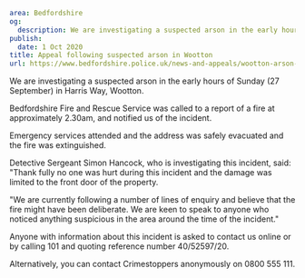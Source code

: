 ```yaml
area: Bedfordshire
og:
  description: We are investigating a suspected arson in the early hours of Sunday (27 September) in Harris Way, Wootton.
publish:
  date: 1 Oct 2020
title: Appeal following suspected arson in Wootton
url: https://www.bedfordshire.police.uk/news-and-appeals/wootton-arson-appeal-oct20
```

We are investigating a suspected arson in the early hours of Sunday (27 September) in Harris Way, Wootton.

Bedfordshire Fire and Rescue Service was called to a report of a fire at approximately 2.30am, and notified us of the incident.

Emergency services attended and the address was safely evacuated and the fire was extinguished.

Detective Sergeant Simon Hancock, who is investigating this incident, said: "Thank fully no one was hurt during this incident and the damage was limited to the front door of the property.

"We are currently following a number of lines of enquiry and believe that the fire might have been deliberate. We are keen to speak to anyone who noticed anything suspicious in the area around the time of the incident."

Anyone with information about this incident is asked to contact us online or by calling 101 and quoting reference number 40/52597/20.

Alternatively, you can contact Crimestoppers anonymously on 0800 555 111.

